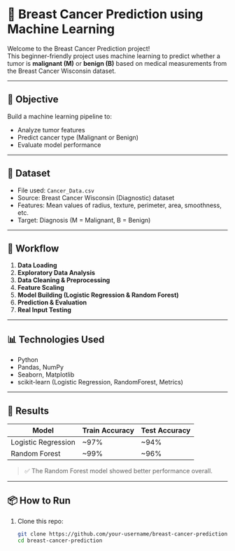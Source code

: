 # 🧠 Breast Cancer Prediction using Machine Learning

Welcome to the Breast Cancer Prediction project!  
This beginner-friendly project uses machine learning to predict whether a tumor is **malignant (M)** or **benign (B)** based on medical measurements from the Breast Cancer Wisconsin dataset.

---

## 🎯 Objective

Build a machine learning pipeline to:
- Analyze tumor features
- Predict cancer type (Malignant or Benign)
- Evaluate model performance

---

## 📁 Dataset

- File used: `Cancer_Data.csv`
- Source: Breast Cancer Wisconsin (Diagnostic) dataset
- Features: Mean values of radius, texture, perimeter, area, smoothness, etc.
- Target: Diagnosis (M = Malignant, B = Benign)

---

## 🚀 Workflow

1. **Data Loading**
2. **Exploratory Data Analysis**
3. **Data Cleaning & Preprocessing**
4. **Feature Scaling**
5. **Model Building (Logistic Regression & Random Forest)**
6. **Prediction & Evaluation**
7. **Real Input Testing**

---

## 📊 Technologies Used

- Python
- Pandas, NumPy
- Seaborn, Matplotlib
- scikit-learn (Logistic Regression, RandomForest, Metrics)

---

## 📌 Results

| Model               | Train Accuracy | Test Accuracy |
|--------------------|----------------|---------------|
| Logistic Regression| ~97%           | ~94%          |
| Random Forest       | ~99%           | ~96%          |

> ✅ The Random Forest model showed better performance overall.

---

## 📦 How to Run

1. Clone this repo:
   ```bash
   git clone https://github.com/your-username/breast-cancer-prediction.git
   cd breast-cancer-prediction
